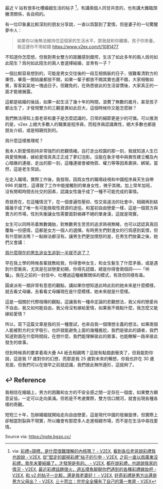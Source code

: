 最近 V 站有很多吐槽婚姻生活的帖子 [^v2ex-posts-marry]，有講兩個人同甘共苦的，也有講大難臨頭撇清關係，各自飛的。

有一位印象裏比較深刻的朋友分享說，一直以爲娶到了愛情，但是妻子的一句驚醒夢中人：

> 如果你以後無法維持住這個家的生活水平，那我就和你離婚，孩子你來養，我這邊你不用給錢
> https://www.v2ex.com/t/1081477

不知道你怎麼想，但我對男女雙方的距離感到錯愕，生活了如此多年的兩人爲何如此陌生？爲何如此陌生的兩人會選擇結婚，並育有一子？

一個比較容易想到的，可能是男女交往後的一段互相僞裝的日子，很難看清對方的秉性，畢竟一開始誰都放不開，如果一輩子都放不開其實也還不錯，大家相敬如賓，客客氣氣地一塊過日子。但難免的，在熟悉彼此的生活習慣後，大家真正的一面才能被展露。

這都是結婚的後話，如果一起生活了幾十年的時間，浪費了無數的歲月，甚至孩子都出生了，才發現雙方的三觀差異如此巨大，這個時候你又能怎麼辦？

我們無法得知上面老哥和妻子是怎麼認識的，日常的細節更是少的可憐。可以推測的是，v2ex 上絕大多數人的職業是程序員，而程序員認識異性，絕大多數也都是朋友介紹，或是相親找到的。

爲什麼這樣推理呢？

我本人對愛情抱持非常強烈的悲觀情緒。自打走出校園的那一刻，我就知道人生已與愛情無緣，嫁給愛情真真正正成了夢幻泡影。沒能在象牙塔中與異性建立觸及內心暗礁的連接，走出的那一刻，這種連接會被物質、權力等等因素裹挾、綁架。當然，這是老生常談。

在走入職場，實際工作後，我發現，因爲女性的職場歧視和中國程序員天生自帶 996 的屬性，這導致了工作中能接觸到的單身女性，微乎其微。加上常年加班，沒有閒暇時間去社交的因素，認識女性幾乎成了一種不可能完成的事情。

奇就奇在，在這種情況下，在一個普遍性壓抑、性交易違法的社會中，相親再到結婚幾乎成了唯一有可能換取性資源的途徑。和當初自由戀愛一樣，這是一個買方與賣方的市場，性別失衡讓女性需要面對絡繹不絕的單身漢，這就是現實。

女生可以同時吊着無數備胎，對無數男生苦苦的追求熟視無睹，也可以認認真真回覆每一份感情，這都是女方一個人的選擇。有時男生們對渣女的行爲感到氣憤，但有什麼辦法嗎？一點辦法都沒有。讓男生們更加憤怒的是，在男生們放棄之後，她們又會講：

[爲什麼現在的男生追女生追到一半就不追了？](https://www.zhihu.com/question/294518380/answer/613750635)

早在我上學的時候長輩就教給我，你得會哄女生，和女生髮生了什麼矛盾，或是遇到什麼衝突，尤其是在談戀愛初期，你得先認錯，總是你得會兩個詞——「哄騙」。我在之前的一封信中，吐槽過這種維繫關係的模式，有效但同樣有毒。

圓桌派有一期非常有意思的觀點，講如果你想知道此時此刻的她未來是什麼模樣，就去看丈母孃，去看看丈母孃現在是什麼模樣，她未來就是什麼樣。

這是一個關於代際相傳的觀點，這讓我有一種命定論的悲觀想法，我父母的戀愛尚不自由，我又如何能自由，我父母沒有嫁給愛情，如果我不做點什麼，我怎麼又能嫁給愛情？

所以，寫下這篇文章是我的另一種嘗試，也來自我一個理想主義的想法，如果兩個人能被對方的文字吸引，也許就能避免上面的幾種尷尬，我們是彼此的讀者，我們知道對面在什麼時間段，在想什麼，我們能理解彼此的敘事，也能瞭解一路來彼此發生的故事。

但到時候真的要拿着兩大疊 A4 紙去相親嗎？這就有點戲劇衝突了，但我能對你說，這是我 17 歲對你的幻想，而那是我 25 歲對未來的暢想，你我也許在 30 歲見面，但我們可以在很早之前就認識，我們彼此無所遁形，這就夠了。

## ↩ Reference

我相信在婚姻上，男方的困難和女方的不安全感之間一定存在一個度，如果雙方願意妥協，一定可以走向美滿。但若是不考慮實際，雙方信口開河，就會出現各種各樣的奇觀。

短短三十年，包辦婚姻就開始走向自由戀愛，這是現代中國的發展旋律，但實際上卻相當割裂與不現實，所以纔會有那麼多人走進相親市場，而不是在生活中尋找愛情。

[^v2ex-posts-marry]: via: [彩禮=競標，是什麼很難理解的內核嗎？ - V2EX](https://www.v2ex.com/t/1081117), [看到各位老哥說彩禮我也說說 - V2EX](https://www.v2ex.com/t/1081225), [從"堅定的鄙視彩禮"帖子的引申 - V2EX](https://www.v2ex.com/t/1081284), [之前一直以爲廣東沒彩禮，我年末要結婚了，才發現是有的。 - V2EX](https://www.v2ex.com/t/1081424), [都在說彩禮，也說說我家的情況 - V2EX](https://www.v2ex.com/t/1081528), [最近彩禮話題很火，週五摸魚聊聊你們遇到的各種彩禮嫁妝吧 - V2EX](https://www.v2ex.com/t/1081532), [和 v2 的帖子一比較，還是我老婆好！ - V2EX](https://www.v2ex.com/t/1081538), [好奇彩禮是男方出還是男方父母出？ - V2EX](https://www.v2ex.com/t/1081580), [三十而立：完完全全擁有了自己的第一套房 - V2EX](https://www.v2ex.com/t/1081814)

Source via: https://note.bgzo.cc/